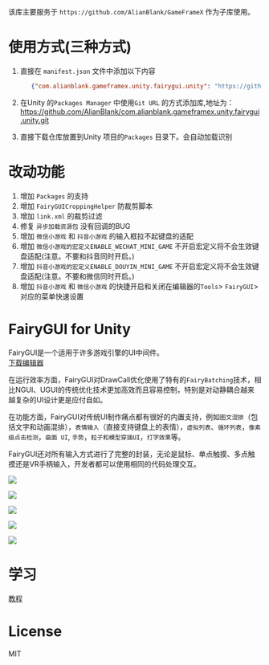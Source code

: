 该库主要服务于 `https://github.com/AlianBlank/GameFrameX` 作为子库使用。

# 使用方式(三种方式)

1. 直接在 `manifest.json` 文件中添加以下内容
   ```json
      {"com.alianblank.gameframex.unity.fairygui.unity": "https://github.com/AlianBlank/com.alianblank.gameframex.unity.fairygui.unity.git"}
    ```
2. 在Unity 的`Packages Manager` 中使用`Git URL` 的方式添加库,地址为：https://github.com/AlianBlank/com.alianblank.gameframex.unity.fairygui.unity.git

3. 直接下载仓库放置到Unity 项目的`Packages` 目录下。会自动加载识别

# 改动功能

1. 增加 `Packages` 的支持
2. 增加 `FairyGUICroppingHelper` 防裁剪脚本
3. 增加 `link.xml` 的裁剪过滤
4. 修复 `异步加载资源包` 没有回调的BUG
5. 增加 `微信小游戏` 和 `抖音小游戏` 的输入框拉不起键盘的适配
6. 增加 `微信小游戏的宏定义ENABLE_WECHAT_MINI_GAME` 不开启宏定义将不会生效键盘适配(注意。不要和抖音同时开启。)
7. 增加 `抖音小游戏的宏定义ENABLE_DOUYIN_MINI_GAME` 不开启宏定义将不会生效键盘适配(注意。不要和微信同时开启。)
8. 增加 `抖音小游戏` 和 `微信小游戏` 的快捷开启和关闭在编辑器的`Tools`> `FairyGUI`> 对应的菜单快速设置

FairyGUI for Unity
====

FairyGUI是一个适用于许多游戏引擎的UI中间件。<br>
[下载编辑器](https://www.fairygui.com/product.html)

在运行效率方面，FairyGUI对DrawCall优化使用了特有的`FairyBatching`技术，相比NGUI、UGUI的传统优化技术更加高效而且容易控制，特别是对动静耦合越来越复杂的UI设计更是应付自如。<br>

在功能方面，FairyGUI对传统UI制作痛点都有很好的内置支持，例如`图文混排`（包括文字和动画混排），`表情输入`（直接支持键盘上的表情），`虚拟列表`、`循环列表`，`像素级点击检测`，`曲面 UI`, `手势`，`粒子和模型穿插UI`，`打字效果`等。<br>

FairyGUI还对所有输入方式进行了完整的封装，无论是鼠标、单点触摸、多点触摸还是VR手柄输入，开发者都可以使用相同的代码处理交互。<br>

![](images/2015-11-10_000547.png)

![](images/2015-11-10_001320.png)

![](images/2015-11-10_001445.png)

![](images/2015-11-10_001516.png)

![](images/2016-06-15_010207.png)


学习
====

[教程](https://www.fairygui.com/docs/guide/index.html)

License
====
MIT